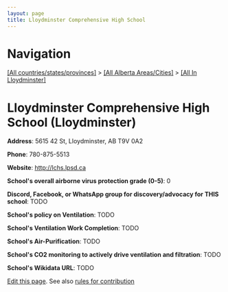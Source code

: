 ```yaml
---
layout: page
title: Lloydminster Comprehensive High School
---
```

# Navigation

[[All countries/states/provinces]](../../..) > [[All Alberta Areas/Cities]](../..) > [[All In Lloydminster]](..)

# Lloydminster Comprehensive High School (Lloydminster)

**Address**: 5615 42 St, Lloydminster, AB T9V 0A2

**Phone**: 780-875-5513

**Website**: <http://lchs.lpsd.ca>

**School's overall airborne virus protection grade (0-5)**: 0

**Discord, Facebook, or WhatsApp group for discovery/advocacy for THIS school**: TODO

**School's policy on Ventilation**: TODO

**School's Ventilation Work Completion**: TODO

**School's Air-Purification**: TODO

**School's CO2 monitoring to actively drive ventilation and filtration**: TODO

**School's Wikidata URL**: TODO


[Edit this page](https://github.com/ventilate-schools/AB/edit/main/./Lloydminster/Lloydminster_Comprehensive_High_School.md). See also [rules for contribution](../../../contribution-rules/)
